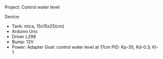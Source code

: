 Project: Control water level

Device: 
- Tank: mica, 15x15x25(cm)
- Arduino Uno
- Driver L298
- Bump: 12V
- Power: Adapter
Goal: control water level at 17cm
PID: Kp-35, Kd-0.3; Ki-1
